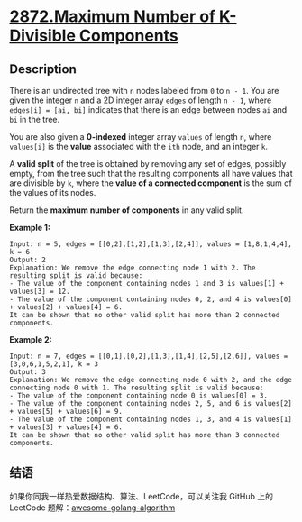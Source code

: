 # [2872.Maximum Number of K-Divisible Components][title]

## Description
There is an undirected tree with `n` nodes labeled from `0` to `n - 1`. You are given the integer `n` and a 2D integer array `edges` of length `n - 1`, where `edges[i] = [ai, bi]` indicates that there is an edge between nodes `ai` and `bi` in the tree.

You are also given a **0-indexed** integer array `values` of length `n`, where `values[i]` is the **value** associated with the `ith` node, and an integer `k`.

A **valid split** of the tree is obtained by removing any set of edges, possibly empty, from the tree such that the resulting components all have values that are divisible by `k`, where the **value of a connected component** is the sum of the values of its nodes.

Return the **maximum number of components** in any valid split.


**Example 1:**

```
Input: n = 5, edges = [[0,2],[1,2],[1,3],[2,4]], values = [1,8,1,4,4], k = 6
Output: 2
Explanation: We remove the edge connecting node 1 with 2. The resulting split is valid because:
- The value of the component containing nodes 1 and 3 is values[1] + values[3] = 12.
- The value of the component containing nodes 0, 2, and 4 is values[0] + values[2] + values[4] = 6.
It can be shown that no other valid split has more than 2 connected components.
```

**Example 2:**

```
Input: n = 7, edges = [[0,1],[0,2],[1,3],[1,4],[2,5],[2,6]], values = [3,0,6,1,5,2,1], k = 3
Output: 3
Explanation: We remove the edge connecting node 0 with 2, and the edge connecting node 0 with 1. The resulting split is valid because:
- The value of the component containing node 0 is values[0] = 3.
- The value of the component containing nodes 2, 5, and 6 is values[2] + values[5] + values[6] = 9.
- The value of the component containing nodes 1, 3, and 4 is values[1] + values[3] + values[4] = 6.
It can be shown that no other valid split has more than 3 connected components.
```

## 结语

如果你同我一样热爱数据结构、算法、LeetCode，可以关注我 GitHub 上的 LeetCode 题解：[awesome-golang-algorithm][me]

[title]: https://leetcode.com/problems/maximum-number-of-k-divisible-components/
[me]: https://github.com/kylesliu/awesome-golang-algorithm
